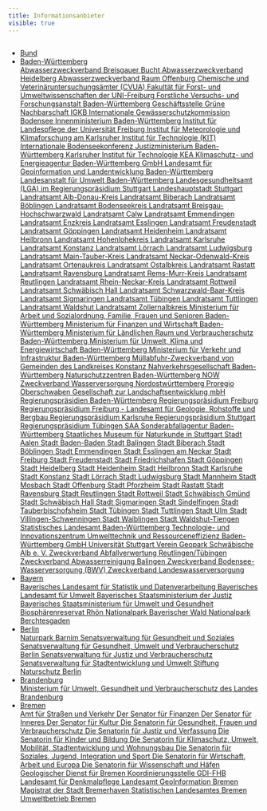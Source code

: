 ```yaml
---
title: Informationsanbieter
visible: true
---
```


<div class="search-filtered row content-small">
    <div class="columns">
        <ul class="accordion" data-accordion="" data-multi-expand="true" data-allow-all-closed="true" role="tablist" data-e="kruobk-e">
            <li class="accordion-item" data-accordion-item="">
                <a href="#" class="accordion-title" aria-controls="bund-accordion" role="tab" id="bund-accordion-label" aria-expanded="false" aria-selected="false">
                    <span class="text">Bund</span>
                </a>
                <div class="accordion-content" data-tab-content="" role="tabpanel" aria-labelledby="bund-accordion-label" aria-hidden="true" id="bund-accordion" style="display: none;">
                    <div class="link-list">
                        <a href="http://www.unendlich-viel-energie.de" class="icon external-link" target="_blank">
                            <span class="ic-ic-arrow"></span><span class="text">Agentur für Erneuerbare Energien e. V.</span>
                        </a>
                        <a href="http://www.auswaertiges-amt.de/" class="icon external-link" target="_blank">
                            <span class="ic-ic-arrow"></span><span class="text">Auswärtiges Amt</span>
                        </a>
                        <a href="http://www.lai-immissionsschutz.de" class="icon external-link" target="_blank">
                            <span class="ic-ic-arrow"></span><span class="text">Bund/Länder Arbeitsgemeinschaft für Immissionsschutz - LAI</span>
                        </a>
                        <a href="http://www.bbr.bund.de" class="icon external-link" target="_blank">
                            <span class="ic-ic-arrow"></span><span class="text">Bundesamt für Bauwesen und Raumordnung</span>
                        </a>
                        <a href="https://www.bkg.bund.de/" class="icon external-link" target="_blank">
                            <span class="ic-ic-arrow"></span><span class="text">Bundesamt für Kartographie und Geodäsie</span>
                        </a>
                        <a href="http://www.bfn.de/" class="icon external-link" target="_blank">
                            <span class="ic-ic-arrow"></span><span class="text">Bundesamt für Naturschutz</span>
                        </a>
                        <a href="http://www.bsh.de/" class="icon external-link" target="_blank">
                            <span class="ic-ic-arrow"></span><span class="text">Bundesamt für Seeschifffahrt und Hydrographie</span>
                        </a>
                        <a href="http://www.bfs.de/" class="icon external-link" target="_blank">
                            <span class="ic-ic-arrow"></span><span class="text">Bundesamt für Strahlenschutz</span>
                        </a>
                        <a href="http://www.bvl.bund.de/" class="icon external-link" target="_blank">
                            <span class="ic-ic-arrow"></span><span class="text">Bundesamt für Verbraucherschutz und Lebensmittelsicherheit</span>
                        </a>
                        <a href="http://www.baua.bund.de" class="icon external-link" target="_blank">
                            <span class="ic-ic-arrow"></span><span class="text">Bundesanstalt für Arbeitsschutz und Arbeitsmedizin</span>
                        </a>
                        <a href="http://www.bgr.bund.de/" class="icon external-link" target="_blank">
                            <span class="ic-ic-arrow"></span><span class="text">Bundesanstalt für Geowissenschaften und Rohstoffe</span>
                        </a>
                        <a href="http://www.bafg.de/" class="icon external-link" target="_blank">
                            <span class="ic-ic-arrow"></span><span class="text">Bundesanstalt für Gewässerkunde</span>
                        </a>
                        <a href="http://www.ble.de" class="icon external-link" target="_blank">
                            <span class="ic-ic-arrow"></span><span class="text">Bundesanstalt für Landwirtschaft und Ernährung</span>
                        </a>
                        <a href="http://www.baw.de/" class="icon external-link" target="_blank">
                            <span class="ic-ic-arrow"></span><span class="text">Bundesanstalt für Wasserbau</span>
                        </a>
                        <a href="http://www.hamburg.baw.de/" class="icon external-link" target="_blank">
                            <span class="ic-ic-arrow"></span><span class="text">Bundesanstalt für Wasserbau - Dienststelle Hamburg</span>
                        </a>
                        <a href="http://www.bbsr.bund.de" class="icon external-link" target="_blank">
                            <span class="ic-ic-arrow"></span><span class="text">Bundesinstitut für Bau-, Stadt- und Raumforschung</span>
                        </a>
                        <a href="http://www.bfr.bund.de/" class="icon external-link" target="_blank">
                            <span class="ic-ic-arrow"></span><span class="text">Bundesinstitut für Risikobewertung</span>
                        </a>
                        <a href="http://www.bka.de/" class="icon external-link" target="_blank">
                            <span class="ic-ic-arrow"></span><span class="text">Bundeskriminalamt</span>
                        </a>
                        <a href="http://www.bundesfinanzministerium.de/" class="icon external-link" target="_blank">
                            <span class="ic-ic-arrow"></span><span class="text">Bundesministerium der Finanzen</span>
                        </a>
                        <a href="http://www.bmj.bund.de" class="icon external-link" target="_blank">
                            <span class="ic-ic-arrow"></span><span class="text">Bundesministerium der Justiz</span>
                        </a>
                        <a href="http://www.bmbf.de/" class="icon external-link" target="_blank">
                            <span class="ic-ic-arrow"></span><span class="text">Bundesministerium für Bildung und Forschung</span>
                        </a>
                        <a href="http://www.bmelv.de/cln_044/DE/00-Home/__Homepage__node.html__nnn=true" class="icon external-link" target="_blank">
                            <span class="ic-ic-arrow"></span><span class="text">Bundesministerium für Ernährung, Landwirtschaft und Verbraucherschutz</span>
                        </a>
                        <a href="http://www.bmu.de/" class="icon external-link" target="_blank">
                            <span class="ic-ic-arrow"></span><span class="text">Bundesministerium für Umwelt, Naturschutz und Reaktorsicherheit</span>
                        </a>
                        <a href="http://www.bmwi.de/" class="icon external-link" target="_blank">
                            <span class="ic-ic-arrow"></span><span class="text">Bundesministerium für Wirtschaft und Technologie</span>
                        </a>
                        <a href="http://www.bmz.de/" class="icon external-link" target="_blank">
                            <span class="ic-ic-arrow"></span><span class="text">Bundesministerium für wirtschaftliche Zusammenarbeit und Entwicklung</span>
                        </a>
                        <a href="http://www.bzga.de" class="icon external-link" target="_blank">
                            <span class="ic-ic-arrow"></span><span class="text">Bundeszentrale für gesundheitliche Aufklärung</span>
                        </a>
                        <a href="http://www.bpb.de/" class="icon external-link" target="_blank">
                            <span class="ic-ic-arrow"></span><span class="text">Bundeszentrale für politische Bildung</span>
                        </a>
                        <a href="http://www.co2online.de/" class="icon external-link" target="_blank">
                            <span class="ic-ic-arrow"></span><span class="text">co2online gGmbH Klimaschutzkampagne</span>
                        </a>
                        <a href="http://www.dbu.de/" class="icon external-link" target="_blank">
                            <span class="ic-ic-arrow"></span><span class="text">Deutsche Bundesstiftung Umwelt</span>
                        </a>
                        <a href="http://www.dena.de/" class="icon external-link" target="_blank">
                            <span class="ic-ic-arrow"></span><span class="text">Deutsche Energie-Agentur GmbH (dena)</span>
                        </a>
                        <a href="http://www.gtz.de/" class="icon external-link" target="_blank">
                            <span class="ic-ic-arrow"></span><span class="text">Deutsche Gesellschaft für Technische Zusammenarbeit (GTZ) GmbH</span>
                        </a>
                        <a href="http://www.dwd.de/" class="icon external-link" target="_blank">
                            <span class="ic-ic-arrow"></span><span class="text">Deutscher Wetterdienst</span>
                        </a>
                        <a href="http://www.dlr.de/" class="icon external-link" target="_blank">
                            <span class="ic-ic-arrow"></span><span class="text">Deutsches Zentrum für Luft- und Raumfahrt DLR e.V.</span>
                        </a>
                        <a class="icon">
                            <span class="text">Fachnetzwerk Boden</span>
                        </a>
                        <a href="http://www.fli.bund.de" class="icon external-link" target="_blank">
                            <span class="ic-ic-arrow"></span><span class="text">Friedrich-Löffler-Institut</span>
                        </a>
                        <a href="http://www.allum.de/" class="icon external-link" target="_blank">
                            <span class="ic-ic-arrow"></span><span class="text">Gemeinnützigen Kinderumwelt GmbH</span>
                        </a>
                        <a href="http://www.icpdr.org/" class="icon external-link" target="_blank">
                            <span class="ic-ic-arrow"></span><span class="text">Internationale Kommission für den Schutz der Donau</span>
                        </a>
                        <a href="http://www.mkoo.pl/index.php?lang=DE" class="icon external-link" target="_blank">
                            <span class="ic-ic-arrow"></span><span class="text">Internationale Kommission für den Schutz der Oder gegen Verunreinigung</span>
                        </a>
                        <a href="http://www.iksr.org/" class="icon external-link" target="_blank">
                            <span class="ic-ic-arrow"></span><span class="text">Internationale Kommission für den Schutz des Rheins</span>
                        </a>
                        <a href="http://www.ti.bund.de/" class="icon external-link" target="_blank">
                            <span class="ic-ic-arrow"></span><span class="text">Johann Heinrich von Thünen-Institut (vTI)</span>
                        </a>
                        <a href="http://oekologischerlandbau.jki.bund.de/index.php?menuid=1" class="icon external-link" target="_blank">
                            <span class="ic-ic-arrow"></span><span class="text">Julius Kühn-Institut, Bundesforschungsinstitut für Kulturpflanzen (JKI)</span>
                        </a>
                        <a href="http://www.kst.portalu.de/" class="icon external-link" target="_blank">
                            <span class="ic-ic-arrow"></span><span class="text">Koordinierungsstelle PortalU</span>
                        </a>
                        <a href="http://www.labo-deutschland.de/" class="icon external-link" target="_blank">
                            <span class="ic-ic-arrow"></span><span class="text">Länderarbeitsgemeinschaft Boden LABO</span>
                        </a>
                        <a href="http://www.lawa.de/" class="icon external-link" target="_blank">
                            <span class="ic-ic-arrow"></span><span class="text">Länderarbeitsgemeinschaft Wasser</span>
                        </a>
                        <a href="http://www.ofd-hannover.de/la/" class="icon external-link" target="_blank">
                            <span class="ic-ic-arrow"></span><span class="text">Leitstelle des Bundes für Abwassertechnik, Boden- und Grundwasserschutz, Liegenschaftsinformationssystem Außenanlagen LISA</span>
                        </a>
                        <a href="http://www.moselkommission.org/" class="icon external-link" target="_blank">
                            <span class="ic-ic-arrow"></span><span class="text">Moselkommission</span>
                        </a>
                        <a href="http://www.portalu.de" class="icon external-link" target="_blank">
                            <span class="ic-ic-arrow"></span><span class="text">PortalU - Das Umweltportal Deutschland</span>
                        </a>
                        <a href="http://www.bundesregierung.de/" class="icon external-link" target="_blank">
                            <span class="ic-ic-arrow"></span><span class="text">Presse- und Informationsamt der Bundesregierung</span>
                        </a>
                        <a href="http://www.blauer-engel.de/" class="icon external-link" target="_blank">
                            <span class="ic-ic-arrow"></span><span class="text">RAL/Umweltbundesamt Umweltzeichen "Blauer Engel"</span>
                        </a>
                        <a href="http://www.nachhaltigkeitsrat.de" class="icon external-link" target="_blank">
                            <span class="ic-ic-arrow"></span><span class="text">Rat für Nachhaltige Entwicklung</span>
                        </a>
                        <a href="http://www.umweltrat.de/" class="icon external-link" target="_blank">
                            <span class="ic-ic-arrow"></span><span class="text">Rat von Sachverständigen für Umweltfragen (SRU)</span>
                        </a>
                        <a href="http://www.infogeo.de" class="icon external-link" target="_blank">
                            <span class="ic-ic-arrow"></span><span class="text">Staatliche Geologische Dienste Deutschlands</span>
                        </a>
                        <a href="http://www.destatis.de/" class="icon external-link" target="_blank">
                            <span class="ic-ic-arrow"></span><span class="text">Statistisches Bundesamt</span>
                        </a>
                        <a href="http://www.ssk.de/" class="icon external-link" target="_blank">
                            <span class="ic-ic-arrow"></span><span class="text">Strahlenschutzkommission</span>
                        </a>
                        <a href="http://www.umweltbundesamt.de/" class="icon external-link" target="_blank">
                            <span class="ic-ic-arrow"></span><span class="text">Umweltbundesamt</span>
                        </a>
                        <a href="http://www.uga.de/" class="icon external-link" target="_blank">
                            <span class="ic-ic-arrow"></span><span class="text">Umweltgutachterausschuss (UGA)</span>
                        </a>
                        <a href="http://www.umweltministerkonferenz.de/" class="icon external-link" target="_blank">
                            <span class="ic-ic-arrow"></span><span class="text">Umweltministerkonferenz</span>
                        </a>
                        <a href="http://www.bne-portal.de" class="icon external-link" target="_blank">
                            <span class="ic-ic-arrow"></span><span class="text">UN-Dekade - Bildung für nachhaltige Entwicklung</span>
                        </a>
                        <a href="http://www.wsv.de/" class="icon external-link" target="_blank">
                            <span class="ic-ic-arrow"></span><span class="text">Wasser- und Schifffahrtsverwaltung des Bundes</span>
                        </a>
                        <a href="http://www.wbgu.de/" class="icon external-link" target="_blank">
                            <span class="ic-ic-arrow"></span><span class="text">Wissenschaftlicher Beirat der Bundesregierung Globale Umweltveränderungen - WBGU</span>
                        </a>
                    </div>
                </div>
            </li>
            <li class="accordion-item" data-accordion-item="">
                <a href="#" class="accordion-title" aria-controls="bw-accordion" role="tab" id="bw-accordion-label" aria-expanded="false" aria-selected="false">
                    <span class="text">Baden-Württemberg</span>
                </a>
                <div class="accordion-content" data-tab-content="" role="tabpanel" aria-labelledby="bw-accordion-label" aria-hidden="true" id="bw-accordion">
                    <div class="link-list">
                        <a href="http://www.azv-breisgau.de/" class="icon external-link" target="_blank">
                            <span class="ic-ic-arrow"></span><span class="text">Abwasserzweckverband Breisgauer Bucht</span>
                        </a>
                        <a href="http://www.azv-heidelberg.de" class="icon external-link" target="_blank">
                            <span class="ic-ic-arrow"></span><span class="text">Abwasserzweckverband Heidelberg</span>
                        </a>
                        <a href="http://www.azv-offenburg.de/" class="icon external-link" target="_blank">
                            <span class="ic-ic-arrow"></span><span class="text">Abwasserzweckverband Raum Offenburg</span>
                        </a>
                        <a href="http://www.untersuchungsaemter-bw.de" class="icon external-link" target="_blank">
                            <span class="ic-ic-arrow"></span><span class="text">Chemische und Veterinäruntersuchungsämter (CVUA)</span>
                        </a>
                        <a href="http://www.ffu.uni-freiburg.de" class="icon external-link" target="_blank">
                            <span class="ic-ic-arrow"></span><span class="text">Fakultät für Forst- und Umweltwissenschaften der UNI-Freiburg</span>
                        </a>
                        <a href="http://www.fva-bw.de" class="icon external-link" target="_blank">
                            <span class="ic-ic-arrow"></span><span class="text">Forstliche Versuchs- und Forschungsanstalt Baden-Württemberg</span>
                        </a>
                        <a href="http://www.gruene-nachbarschaft.de/" class="icon external-link" target="_blank">
                            <span class="ic-ic-arrow"></span><span class="text">Geschäftsstelle Grüne Nachbarschaft</span>
                        </a>
                        <a href="http://www.igkb.org/" class="icon external-link" target="_blank">
                            <span class="ic-ic-arrow"></span><span class="text">IGKB Internationale Gewässerschutzkommission Bodensee</span>
                        </a>
                        <a href="http://www.innenministerium.baden-wuerttemberg.de/" class="icon external-link" target="_blank">
                            <span class="ic-ic-arrow"></span><span class="text">Innenministerium Baden-Württemberg</span>
                        </a>
                        <a href="http://www.landespflege-freiburg.de/" class="icon external-link" target="_blank">
                            <span class="ic-ic-arrow"></span><span class="text">Institut für Landespflege der Universität Freiburg</span>
                        </a>
                        <a href="http://www.imk.kit.edu/" class="icon external-link" target="_blank">
                            <span class="ic-ic-arrow"></span><span class="text">Institut für Meteorologie und Klimaforschung am Karlsruher Institut für Technologie (KIT)</span>
                        </a>
                        <a href="http://www.bodenseekonferenz.org" class="icon external-link" target="_blank">
                            <span class="ic-ic-arrow"></span><span class="text">Internationale Bodenseekonferenz</span>
                        </a>
                        <a href="http://www.jum.baden-wuerttemberg.de" class="icon external-link" target="_blank">
                            <span class="ic-ic-arrow"></span><span class="text">Justizministerium Baden-Württemberg</span>
                        </a>
                        <a href="http://www.kit.edu/" class="icon external-link" target="_blank">
                            <span class="ic-ic-arrow"></span><span class="text">Karlsruher Institut für Technologie</span>
                        </a>
                        <a href="http://www.keabw.de/" class="icon external-link" target="_blank">
                            <span class="ic-ic-arrow"></span><span class="text">KEA Klimaschutz- und Energieagentur Baden-Württemberg GmbH</span>
                        </a>
                        <a href="http://www.lv-bw.de" class="icon external-link" target="_blank">
                            <span class="ic-ic-arrow"></span><span class="text">Landesamt für Geoinformation und Landentwicklung Baden-Württemberg</span>
                        </a>
                        <a href="http://www.lubw.baden-wuerttemberg.de/" class="icon external-link" target="_blank">
                            <span class="ic-ic-arrow"></span><span class="text">Landesanstalt für Umwelt Baden-Württemberg</span>
                        </a>
                        <a href="http://www.rp.baden-wuerttemberg.de" class="icon external-link" target="_blank">
                            <span class="ic-ic-arrow"></span><span class="text">Landesgesundheitsamt (LGA) im Regierungspräsidium Stuttgart</span>
                        </a>
                        <a href="http://www.stuttgart.de" class="icon external-link" target="_blank">
                            <span class="ic-ic-arrow"></span><span class="text">Landeshauptstadt Stuttgart</span>
                        </a>
                        <a href="http://www.alb-donau-kreis.de" class="icon external-link" target="_blank">
                            <span class="ic-ic-arrow"></span><span class="text">Landratsamt Alb-Donau-Kreis</span>
                        </a>
                        <a href="http://www.biberach.de" class="icon external-link" target="_blank">
                            <span class="ic-ic-arrow"></span><span class="text">Landratsamt Biberach</span>
                        </a>
                        <a href="http://www.landkreis-boeblingen.de" class="icon external-link" target="_blank">
                            <span class="ic-ic-arrow"></span><span class="text">Landratsamt Böblingen</span>
                        </a>
                        <a href="http://www.bodenseekreis.de" class="icon external-link" target="_blank">
                            <span class="ic-ic-arrow"></span><span class="text">Landratsamt Bodenseekreis</span>
                        </a>
                        <a href="http://www.breisgau-hochschwarzwald.de" class="icon external-link" target="_blank">
                            <span class="ic-ic-arrow"></span><span class="text">Landratsamt Breisgau-Hochschwarzwald</span>
                        </a>
                        <a href="http://www.kreis-calw.de" class="icon external-link" target="_blank">
                            <span class="ic-ic-arrow"></span><span class="text">Landratsamt Calw</span>
                        </a>
                        <a href="http://www.landkreis-emmendingen.de" class="icon external-link" target="_blank">
                            <span class="ic-ic-arrow"></span><span class="text">Landratsamt Emmendingen</span>
                        </a>
                        <a href="http://www.enzkreis.de" class="icon external-link" target="_blank">
                            <span class="ic-ic-arrow"></span><span class="text">Landratsamt Enzkreis</span>
                        </a>
                        <a href="http://www.landkreis-esslingen.de" class="icon external-link" target="_blank">
                            <span class="ic-ic-arrow"></span><span class="text">Landratsamt Esslingen</span>
                        </a>
                        <a href="http://www.landkreis-freudenstadt.de" class="icon external-link" target="_blank">
                            <span class="ic-ic-arrow"></span><span class="text">Landratsamt Freudenstadt</span>
                        </a>
                        <a href="http://www.landkreis-goeppingen.de" class="icon external-link" target="_blank">
                            <span class="ic-ic-arrow"></span><span class="text">Landratsamt Göppingen</span>
                        </a>
                        <a href="http://www.landkreis-heidenheim.de" class="icon external-link" target="_blank">
                            <span class="ic-ic-arrow"></span><span class="text">Landratsamt Heidenheim</span>
                        </a>
                        <a href="http://www.landkreis-heilbronn.de" class="icon external-link" target="_blank">
                            <span class="ic-ic-arrow"></span><span class="text">Landratsamt Heilbronn</span>
                        </a>
                        <a href="http://www.hohenlohekreis.de/" class="icon external-link" target="_blank">
                            <span class="ic-ic-arrow"></span><span class="text">Landratsamt Hohenlohekreis</span>
                        </a>
                        <a href="http://www.landkreis-karlsruhe.de" class="icon external-link" target="_blank">
                            <span class="ic-ic-arrow"></span><span class="text">Landratsamt Karlsruhe</span>
                        </a>
                        <a href="http://www.landkreis-konstanz.de/" class="icon external-link" target="_blank">
                            <span class="ic-ic-arrow"></span><span class="text">Landratsamt Konstanz</span>
                        </a>
                        <a href="http://www.loerrach-landkreis.de" class="icon external-link" target="_blank">
                            <span class="ic-ic-arrow"></span><span class="text">Landratsamt Lörrach</span>
                        </a>
                        <a href="http://www.landkreis-ludwigsburg.de" class="icon external-link" target="_blank">
                            <span class="ic-ic-arrow"></span><span class="text">Landratsamt Ludwigsburg</span>
                        </a>
                        <a href="http://www.main-tauber-kreis.de" class="icon external-link" target="_blank">
                            <span class="ic-ic-arrow"></span><span class="text">Landratsamt Main-Tauber-Kreis</span>
                        </a>
                        <a href="http://www.neckar-odenwald-kreis.de" class="icon external-link" target="_blank">
                            <span class="ic-ic-arrow"></span><span class="text">Landratsamt Neckar-Odenwald-Kreis</span>
                        </a>
                        <a href="http://www.ortenaukreis.de" class="icon external-link" target="_blank">
                            <span class="ic-ic-arrow"></span><span class="text">Landratsamt Ortenaukreis</span>
                        </a>
                        <a href="http://www.ostalbkreis.de" class="icon external-link" target="_blank">
                            <span class="ic-ic-arrow"></span><span class="text">Landratsamt Ostalbkreis</span>
                        </a>
                        <a href="http://www.landkreis-rastatt.de" class="icon external-link" target="_blank">
                            <span class="ic-ic-arrow"></span><span class="text">Landratsamt Rastatt</span>
                        </a>
                        <a href="http://www.landkreis-ravensburg.de" class="icon external-link" target="_blank">
                            <span class="ic-ic-arrow"></span><span class="text">Landratsamt Ravensburg</span>
                        </a>
                        <a href="http://www.rems-murr-kreis.de" class="icon external-link" target="_blank">
                            <span class="ic-ic-arrow"></span><span class="text">Landratsamt Rems-Murr-Kreis</span>
                        </a>
                        <a href="http://www.kreis-reutlingen.de" class="icon external-link" target="_blank">
                            <span class="ic-ic-arrow"></span><span class="text">Landratsamt Reutlingen</span>
                        </a>
                        <a href="http://www.rhein-neckar-kreis.de" class="icon external-link" target="_blank">
                            <span class="ic-ic-arrow"></span><span class="text">Landratsamt Rhein-Neckar-Kreis</span>
                        </a>
                        <a href="http://www.landkreis-rottweil.de" class="icon external-link" target="_blank">
                            <span class="ic-ic-arrow"></span><span class="text">Landratsamt Rottweil</span>
                        </a>
                        <a href="http://www.landkreis-schwaebisch-hall.de" class="icon external-link" target="_blank">
                            <span class="ic-ic-arrow"></span><span class="text">Landratsamt Schwäbisch Hall</span>
                        </a>
                        <a href="http://www.schwarzwald-baar-kreis.de" class="icon external-link" target="_blank">
                            <span class="ic-ic-arrow"></span><span class="text">Landratsamt Schwarzwald-Baar-Kreis</span>
                        </a>
                        <a href="http://www.landkreis-sigmaringen.de" class="icon external-link" target="_blank">
                            <span class="ic-ic-arrow"></span><span class="text">Landratsamt Sigmaringen</span>
                        </a>
                        <a href="http://www.kreis-tuebingen.de" class="icon external-link" target="_blank">
                            <span class="ic-ic-arrow"></span><span class="text">Landratsamt Tübingen</span>
                        </a>
                        <a href="http://www.landkreis-tuttlingen.de" class="icon external-link" target="_blank">
                            <span class="ic-ic-arrow"></span><span class="text">Landratsamt Tuttlingen</span>
                        </a>
                        <a href="http://www.landkreis-waldshut.de" class="icon external-link" target="_blank">
                            <span class="ic-ic-arrow"></span><span class="text">Landratsamt Waldshut</span>
                        </a>
                        <a href="http://www.zollernalbkreis.de" class="icon external-link" target="_blank">
                            <span class="ic-ic-arrow"></span><span class="text">Landratsamt Zollernalbkreis</span>
                        </a>
                        <a href="http://www.sm.baden-wuerttemberg.de/" class="icon external-link" target="_blank">
                            <span class="ic-ic-arrow"></span><span class="text">Ministerium für Arbeit und Sozialordnung, Familie, Frauen und Senioren Baden-Württemberg</span>
                        </a>
                        <a href="http://www.mfw.baden-wuerttemberg.de/" class="icon external-link" target="_blank">
                            <span class="ic-ic-arrow"></span><span class="text">Ministerium für Finanzen und Wirtschaft Baden-Württemberg</span>
                        </a>
                        <a href="http://www.mlr.baden-wuerttemberg.de/" class="icon external-link" target="_blank">
                            <span class="ic-ic-arrow"></span><span class="text">Ministerium für Ländlichen Raum und Verbraucherschutz Baden-Württemberg</span>
                        </a>
                        <a href="http://www.um.baden-wuerttemberg.de/" class="icon external-link" target="_blank">
                            <span class="ic-ic-arrow"></span><span class="text">Ministerium für Umwelt, Klima und Energiewirtschaft Baden-Württemberg</span>
                        </a>
                        <a href="http://www.mvi.baden-wuerttemberg.de/" class="icon external-link" target="_blank">
                            <span class="ic-ic-arrow"></span><span class="text">Ministerium für Verkehr und Infrastruktur Baden-Württemberg</span>
                        </a>
                        <a href="http://www.mzv-hegau.de" class="icon external-link" target="_blank">
                            <span class="ic-ic-arrow"></span><span class="text">Müllabfuhr-Zweckverband von Gemeinden des Landkreises Konstanz</span>
                        </a>
                        <a href="http://www.nvbw.de/" class="icon external-link" target="_blank">
                            <span class="ic-ic-arrow"></span><span class="text">Nahverkehrsgesellschaft Baden-Württemberg</span>
                        </a>
                        <a href="http://www.naturschutzzentren-bw.de" class="icon external-link" target="_blank">
                            <span class="ic-ic-arrow"></span><span class="text">Naturschutzzentren Baden-Württemberg</span>
                        </a>
                        <a href="http://www.now-wasser.de/" class="icon external-link" target="_blank">
                            <span class="ic-ic-arrow"></span><span class="text">NOW Zweckverband Wasserversorgung Nordostwürttemberg</span>
                        </a>
                        <a href="http://www.proregio-oberschwaben.de/" class="icon external-link" target="_blank">
                            <span class="ic-ic-arrow"></span><span class="text">Proregio Oberschwaben Gesellschaft zur Landschaftsentwicklung mbH</span>
                        </a>
                        <a href="http://www.rp.baden-wuerttemberg.de/" class="icon external-link" target="_blank">
                            <span class="ic-ic-arrow"></span><span class="text">Regierungspräsidien Baden-Württemberg</span>
                        </a>
                        <a href="http://www.rp.baden-wuerttemberg.de/servlet/PB/menu/1007481/index.html" class="icon external-link" target="_blank">
                            <span class="ic-ic-arrow"></span><span class="text">Regierungspräsidium Freiburg</span>
                        </a>
                        <a href="http://www.lgrb.uni-freiburg.de" class="icon external-link" target="_blank">
                            <span class="ic-ic-arrow"></span><span class="text">Regierungspräsidium Freiburg - Landesamt für Geologie, Rohstoffe und Bergbau</span>
                        </a>
                        <a href="http://www.rp-karlsruhe.de" class="icon external-link" target="_blank">
                            <span class="ic-ic-arrow"></span><span class="text">Regierungspräsidium Karlsruhe</span>
                        </a>
                        <a href="http://www.rp.baden-wuerttemberg.de/servlet/PB/menu/1007480/index.html" class="icon external-link" target="_blank">
                            <span class="ic-ic-arrow"></span><span class="text">Regierungspräsidium Stuttgart</span>
                        </a>
                        <a href="http://www.rp-tuebingen.de " class="icon external-link" target="_blank">
                            <span class="ic-ic-arrow"></span><span class="text">Regierungspräsidium Tübingen</span>
                        </a>
                        <a href="http://www.saa.de/" class="icon external-link" target="_blank">
                            <span class="ic-ic-arrow"></span><span class="text">SAA Sonderabfallagentur Baden-Württemberg</span>
                        </a>
                        <a href="http://www.wildbienen-kataster.de/" class="icon external-link" target="_blank">
                            <span class="ic-ic-arrow"></span><span class="text">Staatliches Museum für Naturkunde in Stuttgart</span>
                        </a>
                        <a href="http://www.sw-aalen.de/" class="icon external-link" target="_blank">
                            <span class="ic-ic-arrow"></span><span class="text">Stadt Aalen</span>
                        </a>
                        <a href="http://www.baden-baden.de" class="icon external-link" target="_blank">
                            <span class="ic-ic-arrow"></span><span class="text">Stadt Baden-Baden</span>
                        </a>
                        <a href="http://www.balingen.de" class="icon external-link" target="_blank">
                            <span class="ic-ic-arrow"></span><span class="text">Stadt Balingen</span>
                        </a>
                        <a href="http://www.biberach-riss.de//index.phtml?object=tx|1.300.1&amp;org_obj=nav|383.10.1" class="icon external-link" target="_blank">
                            <span class="ic-ic-arrow"></span><span class="text">Stadt Biberach</span>
                        </a>
                        <a href="http://www.boeblingen.kdrs.de" class="icon external-link" target="_blank">
                            <span class="ic-ic-arrow"></span><span class="text">Stadt Böblingen</span>
                        </a>
                        <a href="http://www.emmendingen.de" class="icon external-link" target="_blank">
                            <span class="ic-ic-arrow"></span><span class="text">Stadt Emmendingen</span>
                        </a>
                        <a href="http://www.esslingen.de" class="icon external-link" target="_blank">
                            <span class="ic-ic-arrow"></span><span class="text">Stadt Esslingen am Neckar</span>
                        </a>
                        <a href="http://www.freiburg.de" class="icon external-link" target="_blank">
                            <span class="ic-ic-arrow"></span><span class="text">Stadt Freiburg</span>
                        </a>
                        <a href="http://www.freudenstadt.info/index.phtml?La=1&amp;NavID=611.110" class="icon external-link" target="_blank">
                            <span class="ic-ic-arrow"></span><span class="text">Stadt Freudenstadt</span>
                        </a>
                        <a href="http://www.friedrichshafen.de" class="icon external-link" target="_blank">
                            <span class="ic-ic-arrow"></span><span class="text">Stadt Friedrichshafen</span>
                        </a>
                        <a href="http://www.goeppingen.de" class="icon external-link" target="_blank">
                            <span class="ic-ic-arrow"></span><span class="text">Stadt Göppingen</span>
                        </a>
                        <a href="http://www.heidelberg.de" class="icon external-link" target="_blank">
                            <span class="ic-ic-arrow"></span><span class="text">Stadt Heidelberg</span>
                        </a>
                        <a href="http://www.heidenheim.de" class="icon external-link" target="_blank">
                            <span class="ic-ic-arrow"></span><span class="text">Stadt Heidenheim</span>
                        </a>
                        <a href="http://www.heilbronn.de" class="icon external-link" target="_blank">
                            <span class="ic-ic-arrow"></span><span class="text">Stadt Heilbronn</span>
                        </a>
                        <a href="http://www.karlsruhe.de" class="icon external-link" target="_blank">
                            <span class="ic-ic-arrow"></span><span class="text">Stadt Karlsruhe</span>
                        </a>
                        <a href="http://www.konstanz.de" class="icon external-link" target="_blank">
                            <span class="ic-ic-arrow"></span><span class="text">Stadt Konstanz</span>
                        </a>
                        <a href="http://www.loerrach.de" class="icon external-link" target="_blank">
                            <span class="ic-ic-arrow"></span><span class="text">Stadt Lörrach</span>
                        </a>
                        <a href="http://www.ludwigsburg.de" class="icon external-link" target="_blank">
                            <span class="ic-ic-arrow"></span><span class="text">Stadt Ludwigsburg</span>
                        </a>
                        <a href="http://www.mannheim.de" class="icon external-link" target="_blank">
                            <span class="ic-ic-arrow"></span><span class="text">Stadt Mannheim</span>
                        </a>
                        <a href="http://www.mosbach.de" class="icon external-link" target="_blank">
                            <span class="ic-ic-arrow"></span><span class="text">Stadt Mosbach</span>
                        </a>
                        <a href="http://www.offenburg.de" class="icon external-link" target="_blank">
                            <span class="ic-ic-arrow"></span><span class="text">Stadt Offenburg</span>
                        </a>
                        <a href="http://www.pforzheim.de" class="icon external-link" target="_blank">
                            <span class="ic-ic-arrow"></span><span class="text">Stadt Pforzheim</span>
                        </a>
                        <a href="http://www.rastatt.de" class="icon external-link" target="_blank">
                            <span class="ic-ic-arrow"></span><span class="text">Stadt Rastatt</span>
                        </a>
                        <a href="http://www.ravensburg.de" class="icon external-link" target="_blank">
                            <span class="ic-ic-arrow"></span><span class="text">Stadt Ravensburg</span>
                        </a>
                        <a href="http://www.reutlingen.de" class="icon external-link" target="_blank">
                            <span class="ic-ic-arrow"></span><span class="text">Stadt Reutlingen</span>
                        </a>
                        <a href="http://www.rottweil.de" class="icon external-link" target="_blank">
                            <span class="ic-ic-arrow"></span><span class="text">Stadt Rottweil</span>
                        </a>
                        <a href="http://www.schwaebisch-gmuend.de" class="icon external-link" target="_blank">
                            <span class="ic-ic-arrow"></span><span class="text">Stadt Schwäbisch Gmünd</span>
                        </a>
                        <a href="http://www.schwaebischhall.de" class="icon external-link" target="_blank">
                            <span class="ic-ic-arrow"></span><span class="text">Stadt Schwäbisch Hall</span>
                        </a>
                        <a href="http://www.sigmaringen.de/" class="icon external-link" target="_blank">
                            <span class="ic-ic-arrow"></span><span class="text">Stadt Sigmaringen</span>
                        </a>
                        <a href="http://www.sindelfingen.de" class="icon external-link" target="_blank">
                            <span class="ic-ic-arrow"></span><span class="text">Stadt Sindelfingen</span>
                        </a>
                        <a href="http://www.tauberbischofsheim.de" class="icon external-link" target="_blank">
                            <span class="ic-ic-arrow"></span><span class="text">Stadt Tauberbischofsheim</span>
                        </a>
                        <a href="http://www.tuebingen.de" class="icon external-link" target="_blank">
                            <span class="ic-ic-arrow"></span><span class="text">Stadt Tübingen</span>
                        </a>
                        <a href="http://www.tuttlingen.de" class="icon external-link" target="_blank">
                            <span class="ic-ic-arrow"></span><span class="text">Stadt Tuttlingen</span>
                        </a>
                        <a href="http://www.ulm.de" class="icon external-link" target="_blank">
                            <span class="ic-ic-arrow"></span><span class="text">Stadt Ulm</span>
                        </a>
                        <a href="http://www.svs-energie.de" class="icon external-link" target="_blank">
                            <span class="ic-ic-arrow"></span><span class="text">Stadt Villingen-Schwenningen</span>
                        </a>
                        <a href="http://www.waiblingen.de" class="icon external-link" target="_blank">
                            <span class="ic-ic-arrow"></span><span class="text">Stadt Waiblingen</span>
                        </a>
                        <a href="http://www.waldshut-tiengen.de/" class="icon external-link" target="_blank">
                            <span class="ic-ic-arrow"></span><span class="text">Stadt Waldshut-Tiengen</span>
                        </a>
                        <a href="http://www.statistik-bw.de/" class="icon external-link" target="_blank">
                            <span class="ic-ic-arrow"></span><span class="text">Statistisches Landesamt Baden-Württemberg</span>
                        </a>
                        <a href="http://www.umwelttechnik-bw.de/" class="icon external-link" target="_blank">
                            <span class="ic-ic-arrow"></span><span class="text">Technologie- und Innovationszentrum Umwelttechnik und Ressourceneffizienz Baden-Württemberg GmbH</span>
                        </a>
                        <a href="http://www.uni-stuttgart.de" class="icon external-link" target="_blank">
                            <span class="ic-ic-arrow"></span><span class="text">Universität Stuttgart</span>
                        </a>
                        <a href="http://www.geopark-alb.de" class="icon external-link" target="_blank">
                            <span class="ic-ic-arrow"></span><span class="text">Verein Geopark Schwäbische Alb e. V.</span>
                        </a>
                        <a href="http://www.zav-rt-tue.de" class="icon external-link" target="_blank">
                            <span class="ic-ic-arrow"></span><span class="text">Zweckverband Abfallverwertung Reutlingen/Tübingen</span>
                        </a>
                        <a href="http://www.klaeranlage-balingen.de" class="icon external-link" target="_blank">
                            <span class="ic-ic-arrow"></span><span class="text">Zweckverband Abwasserreinigung Balingen</span>
                        </a>
                        <a href="http://www.zvbwv.de/" class="icon external-link" target="_blank">
                            <span class="ic-ic-arrow"></span><span class="text">Zweckverband Bodensee-Wasserversorgung (BWV)</span>
                        </a>
                        <a href="http://www.lw-online.de/" class="icon external-link" target="_blank">
                            <span class="ic-ic-arrow"></span><span class="text">Zweckverband Landeswasserversorgung</span>
                        </a>
                    </div>
                </div>
            </li>
            <li class="accordion-item" data-accordion-item="">
                <a href="#" class="accordion-title" aria-controls="by-accordion" role="tab" id="by-accordion-label" aria-expanded="false" aria-selected="false">
                    <span class="text">Bayern</span>
                </a>
                <div class="accordion-content" data-tab-content="" role="tabpanel" aria-labelledby="by-accordion-label" aria-hidden="true" id="by-accordion">
                    <div class="link-list">
                        <a href="http://www.statistik.bayern.de/" class="icon external-link" target="_blank">
                            <span class="ic-ic-arrow"></span><span class="text">Bayerisches Landesamt für Statistik und Datenverarbeitung</span>
                        </a>
                        <a href="http://www.lfu.bayern.de" class="icon external-link" target="_blank">
                            <span class="ic-ic-arrow"></span><span class="text">Bayerisches Landesamt für Umwelt</span>
                        </a>
                        <a href="http://www.justiz.bayern.de/" class="icon external-link" target="_blank">
                            <span class="ic-ic-arrow"></span><span class="text">Bayerisches Staatsministerium der Justiz</span>
                        </a>
                        <a href="http://www.stmug.bayern.de/" class="icon external-link" target="_blank">
                            <span class="ic-ic-arrow"></span><span class="text">Bayerisches Staatsministerium für Umwelt und Gesundheit</span>
                        </a>
                        <a href="http://www.biosphaerenreservat-rhoen.de/" class="icon external-link" target="_blank">
                            <span class="ic-ic-arrow"></span><span class="text">Biosphärenreservat Rhön</span>
                        </a>
                        <a href="http://www.nationalpark-bayerischer-wald.de/" class="icon external-link" target="_blank">
                            <span class="ic-ic-arrow"></span><span class="text">Nationalpark Bayerischer Wald</span>
                        </a>
                        <a href="http://www.nationalpark-berchtesgaden.de/" class="icon external-link" target="_blank">
                            <span class="ic-ic-arrow"></span><span class="text">Nationalpark Berchtesgaden</span>
                        </a>
                    </div>
                </div>
            </li>
            <li class="accordion-item" data-accordion-item="">
                <a href="#" class="accordion-title" aria-controls="be-accordion" role="tab" id="be-accordion-label" aria-expanded="false" aria-selected="false">
                    <span class="text">Berlin</span>
                </a>
                <div class="accordion-content" data-tab-content="" role="tabpanel" aria-labelledby="be-accordion-label" aria-hidden="true" id="be-accordion">
                    <div class="link-list">
                        <a href="http://www.np-barnim.de/" class="icon external-link" target="_blank">
                            <span class="ic-ic-arrow"></span><span class="text">Naturpark Barnim</span>
                        </a>
                        <a href="www.berlin.de/sen/gessoz" class="icon external-link" target="_blank">
                            <span class="ic-ic-arrow"></span><span class="text">Senatsverwaltung für Gesundheit und Soziales </span>
                        </a>
                        <a href="http://www.berlin.de/sen/umwelt/index.shtml" class="icon external-link" target="_blank">
                            <span class="ic-ic-arrow"></span><span class="text">Senatsverwaltung für Gesundheit, Umwelt und Verbraucherschutz Berlin</span>
                        </a>
                        <a href="www.berlin.de/sen/justiz/" class="icon external-link" target="_blank">
                            <span class="ic-ic-arrow"></span><span class="text">Senatsverwaltung für Justiz und Verbraucherschutz</span>
                        </a>
                        <a href="http://www.stadtentwicklung.berlin.de/" class="icon external-link" target="_blank">
                            <span class="ic-ic-arrow"></span><span class="text">Senatsverwaltung für Stadtentwicklung und Umwelt</span>
                        </a>
                        <a href="http://www.stiftung-naturschutz.de/" class="icon external-link" target="_blank">
                            <span class="ic-ic-arrow"></span><span class="text">Stiftung Naturschutz Berlin</span>
                        </a>
                    </div>
                </div>
            </li>
            <li class="accordion-item" data-accordion-item="">
                <a href="#" class="accordion-title" aria-controls="bb-accordion" role="tab" id="bb-accordion-label" aria-expanded="false" aria-selected="false">
                    <span class="text">Brandenburg</span>
                </a>
                <div class="accordion-content" data-tab-content="" role="tabpanel" aria-labelledby="bb-accordion-label" aria-hidden="true" id="bb-accordion">
                    <div class="link-list">
                        <a href="http://www.mugv.brandenburg.de" class="icon external-link" target="_blank">
                            <span class="ic-ic-arrow"></span><span class="text">Ministerium für Umwelt, Gesundheit und Verbraucherschutz des Landes Brandenburg</span>
                        </a>
                    </div>
                </div>
            </li>
            <li class="accordion-item" data-accordion-item="">
                <a href="#" class="accordion-title" aria-controls="hb-accordion" role="tab" id="hb-accordion-label" aria-expanded="false" aria-selected="false">
                    <span class="text">Bremen</span>
                </a>
                <div class="accordion-content" data-tab-content="" role="tabpanel" aria-labelledby="hb-accordion-label" aria-hidden="true" id="hb-accordion">
                    <div class="link-list">
                        <a href="https://www.asv.bremen.de/" class="icon external-link" target="_blank">
                            <span class="ic-ic-arrow"></span><span class="text">Amt für Straßen und Verkehr</span>
                        </a>
                        <a href="https://www.finanzen.bremen.de/" class="icon external-link" target="_blank">
                            <span class="ic-ic-arrow"></span><span class="text">Der Senator für Finanzen</span>
                        </a>
                        <a href="https://www.inneres.bremen.de/" class="icon external-link" target="_blank">
                            <span class="ic-ic-arrow"></span><span class="text">Der Senator für Inneres</span>
                        </a>
                        <a href="https://www.kultur.bremen.de/" class="icon external-link" target="_blank">
                            <span class="ic-ic-arrow"></span><span class="text">Der Senator für Kultur</span>
                        </a>
                        <a href="https://www.gesundheit.bremen.de/" class="icon external-link" target="_blank">
                            <span class="ic-ic-arrow"></span><span class="text">Die Senatorin für Gesundheit, Frauen und Verbraucherschutz</span>
                        </a>
                        <a href="https://www.justiz.bremen.de/" class="icon external-link" target="_blank">
                            <span class="ic-ic-arrow"></span><span class="text">Die Senatorin für Justiz und Verfassung</span>
                        </a>
                        <a href="https://www.bildung.bremen.de/" class="icon external-link" target="_blank">
                            <span class="ic-ic-arrow"></span><span class="text">Die Senatorin für Kinder und Bildung</span>
                        </a>
                        <a href="https://www.bauumwelt.bremen.de/" class="icon external-link" target="_blank">
                            <span class="ic-ic-arrow"></span><span class="text">Die Senatorin für Klimaschutz, Umwelt, Mobilität, Stadtentwicklung und Wohnungsbau</span>
                        </a>
                        <a href="https://www.soziales.bremen.de/" class="icon external-link" target="_blank">
                            <span class="ic-ic-arrow"></span><span class="text">Die Senatorin für Soziales, Jugend, Integration und Sport</span>
                        </a>
                        <a href="https://www.wirtschaft.bremen.de/" class="icon external-link" target="_blank">
                            <span class="ic-ic-arrow"></span><span class="text">Die Senatorin für Wirtschaft, Arbeit und Europa</span>
                        </a>
                        <a href="https://wissenschaft-haefen.bremen.de/" class="icon external-link" target="_blank">
                            <span class="ic-ic-arrow"></span><span class="text">Die Senatorin für Wissenschaft und Häfen</span>
                        </a>
                        <a href="https://www.gdfb.de/" class="icon external-link" target="_blank">
                            <span class="ic-ic-arrow"></span><span class="text">Geologischer Dienst für Bremen</span>
                        </a>
                        <a href="https://www.gdi.bremen.de/" class="icon external-link" target="_blank">
                            <span class="ic-ic-arrow"></span><span class="text">Koordinierungsstelle GDI-FHB</span>
                        </a>
                        <a href="https://www.denkmalpflege.bremen.de/" class="icon external-link" target="_blank">
                            <span class="ic-ic-arrow"></span><span class="text">Landesamt für Denkmalpflege</span>
                        </a>
                        <a href="https://www.geo.bremen.de/" class="icon external-link" target="_blank">
                            <span class="ic-ic-arrow"></span><span class="text">Landesamt GeoInformation Bremen</span>
                        </a>
                        <a href="https://www.bremerhaven.de/de/" class="icon external-link" target="_blank">
                            <span class="ic-ic-arrow"></span><span class="text">Magistrat der Stadt Bremerhaven</span>
                        </a>
                        <a href="https://www.statistik.bremen.de/" class="icon external-link" target="_blank">
                            <span class="ic-ic-arrow"></span><span class="text">Statistischen Landesamtes Bremen</span>
                        </a>
                        <a href="https://www.umweltbetrieb-bremen.de/" class="icon external-link" target="_blank">
                            <span class="ic-ic-arrow"></span><span class="text">Umweltbetrieb Bremen</span>
                        </a>
                    </div>
                </div>
            </li>
        </ul>
    </div>
</div>
